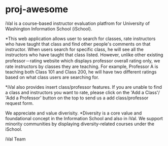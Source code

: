 # proj-awesome

iVal is a course-based instructor evaluation platfrom for University of Washington Information School (iSchool). 

*This web application allows user to search for classes, rate instructors who have taught that class and find other people's comments on that instructor. When users search for specific class, he will see all the instructors who have taught that class listed. However, unlike other existing professor－rating website which displays professor overall rating only, we rate instructors by classes they are teaching. For example, Professor A is teaching both Class 101 and Class 200, he will have two different ratings based on what class users are searching for. 

*iVal also provides insert class/professor features. If you are unable to find a class and instructors you want to rate, please click on the 'Add a Class'/ 'Add a Professor' button on the top to send us a add class/professor request form. 

We appreciate and value diverisity. 
*Diversity is a core value and foundational concept in the Information School and also in iVal. We support minority communities by displaying diversity-related courses under the iSchool.

iVal Team 

